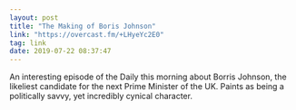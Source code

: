 ```yaml
---
layout: post
title: "The Making of Boris Johnson"
link: "https://overcast.fm/+LHyeYc2E0"
tag: link
date: 2019-07-22 08:37:47
---
```

An interesting episode of the Daily this morning about Borris Johnson, the likeliest candidate for the next Prime Minister of the UK. Paints as being a politically savvy, yet incredibly cynical character. 